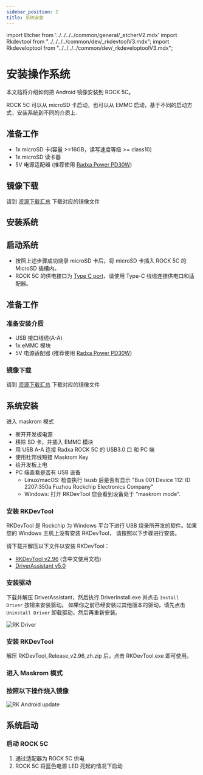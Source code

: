 ```yaml
---
sidebar_position: 2
title: 系统安装
---
```


import Etcher from '../../../../common/general/\_etcherV2.mdx'
import Rkdevtool from "../../../../common/dev/\_rkdevtoolV3.mdx";
import Rkdeveloptool from "../../../../common/dev/\_rkdeveloptoolV3.mdx";

# 安装操作系统

本文档将介绍如何把 Android 镜像安装到 ROCK 5C。

ROCK 5C 可以从 microSD 卡启动，也可以从 EMMC 启动，基于不同的启动方式，安装系统到不同的介质上.

<Tabs queryString="target">

<TabItem value="microsd" label="安装系统到 microSD 卡">

## 准备工作

- 1x microSD 卡(容量 >=16GB，读写速度等级 >= class10)
- 1x microSD 读卡器
- 5V 电源适配器 (推荐使用 [Radxa Power PD30W](../../accessories/pd-30w))

## 镜像下载

请到 [资源下载汇总](../../download) 下载对应的镜像文件

## 安装系统

<Etcher model="rock5c" />

## 启动系统

- 按照上述步骤成功烧录 microSD 卡后，将 microSD 卡插入 ROCK 5C 的 MicroSD 插槽内。
- ROCK 5C 的供电接口为 [Type C port](../../hardware-design/hardware-interface)，请使用 Type-C 线缆连接供电口和适配器。

</TabItem>

<TabItem value="emmc" label="安装系统到 eMMC ">

## 准备工作

### 准备安装介质

- USB 接口线缆(A-A)
- 1x eMMC 模块
- 5V 电源适配器 (推荐使用 [Radxa Power PD30W](../../accessories/pd-30w))

### 镜像下载

请到 [资源下载汇总](../../download) 下载对应的镜像文件

## 系统安装

进入 maskrom 模式

- 断开开发板电源
- 移除 SD 卡，并插入 EMMC 模块
- 用 USB A-A 连接 Radxa ROCK 5C 的 USB3.0 口 和 PC 端
- 使用杜邦线短接 Maskrom Key
- 给开发板上电
- PC 端查看是否有 USB 设备
  - Linux/macOS: 检查执行 lsusb 后是否有显示 "Bus 001 Device 112: ID 2207:350a Fuzhou Rockchip Electronics Company"
  - Windows: 打开 RKDevTool 您会看到设备处于 "maskrom mode".

<Tabs queryString="target">

<TabItem value="linux" label="Linux">

<Rkdeveloptool platform="linux">
</Rkdeveloptool>

</TabItem>

<TabItem value="mac" label="mac">

<Rkdeveloptool platform="macos">
</Rkdeveloptool>

</TabItem>

<TabItem value="windows" label="Windows">

<Tabs queryString="system image">

<TabItem value="使用 gpt.img">

<Rkdevtool rkdevtool_emmc_img="/img/rkdevtool/emmc-path.webp" loader_name="false" emmc={false} pcie={false} sata={false} >
</Rkdevtool>

</TabItem>

<TabItem value="使用 update.img">

### 安装 RKDevTool

RKDevTool 是 Rockchip 为 Windows 平台下进行 USB 烧录所开发的软件。如果您的 Windows 主机上没有安装 RKDevTool， 请按照以下步骤进行安装。

请下载并解压以下文件以安装 RKDevTool：

- [RKDevTool v2.96](https://dl.radxa.com/tools/windows/RKDevTool_Release_v2.96_zh.zip) (含中文使用文档)
- [DriverAssistant v5.0](https://dl.radxa.com/tools/windows/DriverAssitant_v5.0.zip)

### 安装驱动

下载并解压 DriverAssistant，然后执行 DriverInstall.exe 并点击 `Install Driver` 按钮来安装驱动。
如果你之前已经安装过其他版本的驱动，请先点击 `Uninstall Driver` 卸载驱动，然后再重新安装。

![RK Driver](/img/configuration/RK-Driver-Assistant-Install-Uninstall.webp)

### 安装 RKDevTool

解压 RKDevTool_Release_v2.96_zh.zip 后，点击 RKDevTool.exe 即可使用。

### 进入 Maskrom 模式

### 按照以下操作烧入镜像

![RK Android update](/img/rock5itx/rock5itx_android_update_zh.webp)

</TabItem>

</Tabs>

</TabItem>

</Tabs>

## 系统启动

### 启动 ROCK 5C

1. 通过适配器为 ROCK 5C 供电
2. ROCK 5C 将蓝色电源 LED 亮起的情况下启动

</TabItem>

</Tabs>
